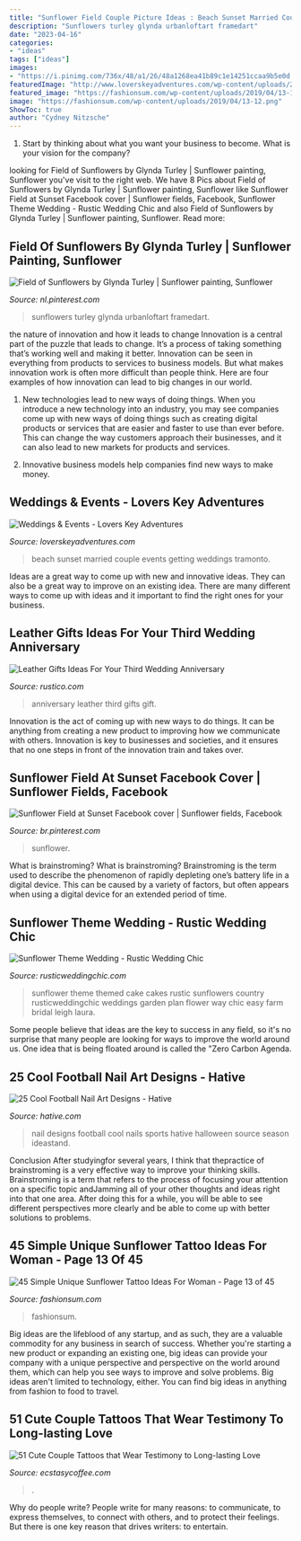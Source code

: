 ```yaml
---
title: "Sunflower Field Couple Picture Ideas : Beach Sunset Married Couple Events Getting Weddings Tramonto"
description: "Sunflowers turley glynda urbanloftart framedart"
date: "2023-04-16"
categories:
- "ideas"
tags: ["ideas"]
images:
- "https://i.pinimg.com/736x/48/a1/26/48a1268ea41b89c1e14251ccaa9b5e0d.jpg"
featuredImage: "http://www.loverskeyadventures.com/wp-content/uploads/2015/04/Married-Couple-Sunset-Picture-on-the-Beach.jpg"
featured_image: "https://fashionsum.com/wp-content/uploads/2019/04/13-12.png"
image: "https://fashionsum.com/wp-content/uploads/2019/04/13-12.png"
ShowToc: true
author: "Cydney Nitzsche"
---
```



1) Start by thinking about what you want your business to become. What is your vision for the company?

	

		
looking for Field of Sunflowers by Glynda Turley | Sunflower painting, Sunflower you've visit to the right web. We have 8 Pics about Field of Sunflowers by Glynda Turley | Sunflower painting, Sunflower like Sunflower Field at Sunset Facebook cover | Sunflower fields, Facebook, Sunflower Theme Wedding - Rustic Wedding Chic and also Field of Sunflowers by Glynda Turley | Sunflower painting, Sunflower. Read more:
		
    
## Field Of Sunflowers By Glynda Turley | Sunflower Painting, Sunflower

<img loading=lazy src="https://i.pinimg.com/736x/79/a4/67/79a46708f4ec1102f21fc13d1456e2b7--field-of-sunflowers-sunflower-print.jpg" onerror="this.onerror=null;this.src='https://tse2.mm.bing.net/th?id=OIP.ZG-Bt4ll4j47yq8XULTGTgAAAA&amp;pid=15.1';" alt="Field of Sunflowers by Glynda Turley | Sunflower painting, Sunflower">

_Source: nl.pinterest.com_

>sunflowers turley glynda urbanloftart framedart. 

	

the nature of innovation and how it leads to change
Innovation is a central part of the puzzle that leads to change. It’s a process of taking something that’s working well and making it better. Innovation can be seen in everything from products to services to business models. But what makes innovation work is often more difficult than people think. Here are four examples of how innovation can lead to big changes in our world.
1) New technologies lead to new ways of doing things. When you introduce a new technology into an industry, you may see companies come up with new ways of doing things such as creating digital products or services that are easier and faster to use than ever before. This can change the way customers approach their businesses, and it can also lead to new markets for products and services.

2) Innovative business models help companies find new ways to make money.

    
## Weddings &amp; Events - Lovers Key Adventures

<img loading=lazy src="http://www.loverskeyadventures.com/wp-content/uploads/2015/04/Married-Couple-Sunset-Picture-on-the-Beach.jpg" onerror="this.onerror=null;this.src='https://tse4.mm.bing.net/th?id=OIP.Giz7g3ueEd3L7WcUWCcbwAHaE8&amp;pid=15.1';" alt="Weddings &amp; Events - Lovers Key Adventures">

_Source: loverskeyadventures.com_

>beach sunset married couple events getting weddings tramonto. 

	

Ideas are a great way to come up with new and innovative ideas. They can also be a great way to improve on an existing idea. There are many different ways to come up with ideas and it important to find the right ones for your business.

    
## Leather Gifts Ideas For Your Third Wedding Anniversary

<img loading=lazy src="https://cdn.shopify.com/s/files/1/1365/0957/articles/leather-bag-wedding-gifts_1024x1024_1024x1024_c39a544d-d2bb-45dd-b561-16ee8f191e2a_1024x1024.jpg?v=1503962071" onerror="this.onerror=null;this.src='https://tse4.mm.bing.net/th?id=OIP.9iPQyrhO5J-ogyb2QQJ5EAHaE7&amp;pid=15.1';" alt="Leather Gifts Ideas For Your Third Wedding Anniversary">

_Source: rustico.com_

>anniversary leather third gifts gift. 

	

Innovation is the act of coming up with new ways to do things. It can be anything from creating a new product to improving how we communicate with others. Innovation is key to businesses and societies, and it ensures that no one steps in front of the innovation train and takes over.

    
## Sunflower Field At Sunset Facebook Cover | Sunflower Fields, Facebook

<img loading=lazy src="https://i.pinimg.com/736x/48/a1/26/48a1268ea41b89c1e14251ccaa9b5e0d.jpg" onerror="this.onerror=null;this.src='https://tse1.mm.bing.net/th?id=OIP.L3NKPo8buM3eCYkLZbPD8gHaCv&amp;pid=15.1';" alt="Sunflower Field at Sunset Facebook cover | Sunflower fields, Facebook">

_Source: br.pinterest.com_

>sunflower. 

	

What is brainstroming?
What is brainstroming? Brainstroming is the term used to describe the phenomenon of rapidly depleting one’s battery life in a digital device. This can be caused by a variety of factors, but often appears when using a digital device for an extended period of time.

    
## Sunflower Theme Wedding - Rustic Wedding Chic

<img loading=lazy src="http://rusticweddingchic.com/wp-content/uploads/2012/05/Hahn_Davis_Laura_Leigh_Photo_611DAVISLauraLeighPhoto_low-590x887.jpg" onerror="this.onerror=null;this.src='https://tse1.mm.bing.net/th?id=OIP.B8iJPuTBIQAn56BBxCzpXwHaLI&amp;pid=15.1';" alt="Sunflower Theme Wedding - Rustic Wedding Chic">

_Source: rusticweddingchic.com_

>sunflower theme themed cake cakes rustic sunflowers country rusticweddingchic weddings garden plan flower way chic easy farm bridal leigh laura. 

	

Some people believe that ideas are the key to success in any field, so it's no surprise that many people are looking for ways to improve the world around us. One idea that is being floated around is called the "Zero Carbon Agenda.

    
## 25 Cool Football Nail Art Designs - Hative

<img loading=lazy src="https://hative.com/wp-content/uploads/2014/11/football-nail-art-designs/2-cool-football-nail-art-designs.jpg" onerror="this.onerror=null;this.src='https://tse2.mm.bing.net/th?id=OIP.ORuXqxA1acfLRj9bQraWLQHaJ4&amp;pid=15.1';" alt="25 Cool Football Nail Art Designs - Hative">

_Source: hative.com_

>nail designs football cool nails sports hative halloween source season ideastand. 

	

Conclusion
After studyingfor several years, I think that thepractice of brainstroming is a very effective way to improve your thinking skills. Brainstroming is a term that refers to the process of focusing your attention on a specific topic andJamming all of your other thoughts and ideas right into that one area. After doing this for a while, you will be able to see different perspectives more clearly and be able to come up with better solutions to problems.

    
## 45 Simple Unique Sunflower Tattoo Ideas For Woman - Page 13 Of 45

<img loading=lazy src="https://fashionsum.com/wp-content/uploads/2019/04/13-12.png" onerror="this.onerror=null;this.src='https://tse1.mm.bing.net/th?id=OIP.PeM1rB7yYGfMkIJUpHLmbAHaHo&amp;pid=15.1';" alt="45 Simple Unique Sunflower Tattoo Ideas For Woman - Page 13 of 45">

_Source: fashionsum.com_

>fashionsum. 

	

Big ideas are the lifeblood of any startup, and as such, they are a valuable commodity for any business in search of success. Whether you're starting a new product or expanding an existing one, big ideas can provide your company with a unique perspective and perspective on the world around them, which can help you see ways to improve and solve problems. Big ideas aren't limited to technology, either. You can find big ideas in anything from fashion to food to travel.

    
## 51 Cute Couple Tattoos That Wear Testimony To Long-lasting Love

<img loading=lazy src="https://i1.wp.com/www.ecstasycoffee.com/wp-content/uploads/2017/03/jamieselsewhere-coupletattoos.jpg?resize=750%2C644&amp;ssl=1" onerror="this.onerror=null;this.src='https://tse2.mm.bing.net/th?id=OIP.9kT9OrPhynKMuL8DShZCGQHaGX&amp;pid=15.1';" alt="51 Cute Couple Tattoos that Wear Testimony to Long-lasting Love">

_Source: ecstasycoffee.com_

>. 

	

Why do people write?
People write for many reasons: to communicate, to express themselves, to connect with others, and to protect their feelings. But there is one key reason that drives writers: to entertain.


